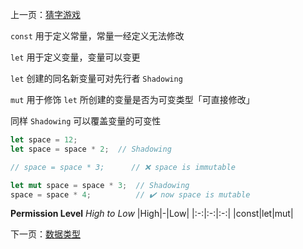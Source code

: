 上一页：[猜字游戏](猜字游戏.md)

`const` 用于定义常量，常量一经定义无法修改

`let` 用于定义变量，变量可以变更

`let` 创建的同名新变量可对先行者 `Shadowing`

`mut` 用于修饰 `let` 所创建的变量是否为可变类型「可直接修改」

同样 `Shadowing` 可以覆盖变量的可变性

```rust
let space = 12;
let space = space * 2;  // Shadowing

// space = space * 3;      // ❌ space is immutable

let mut space = space * 3;  // Shadowing
space = space * 4;          // ✔️ now space is mutable
```

**Permission Level**
*High to Low*
|High|-|Low|
|:-:|:-:|:-:|
|const|let|mut|

下一页：[数据类型](数据类型.md)